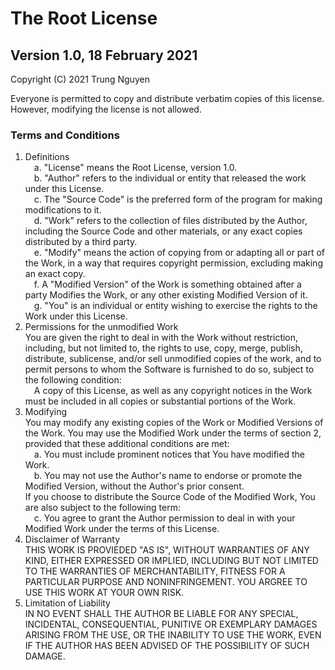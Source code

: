 # The Root License## Version 1.0, 18 February 2021Copyright (C) 2021 Trung NguyenEveryone is permitted to copy and distribute verbatim copies of this license. However, modifying the license is not allowed.### Terms and Conditions1. Definitions  &emsp;a. "License" means the Root License, version 1.0.  &emsp;b. "Author" refers to the individual or entity that released the work under this License.  &emsp;c. The "Source Code" is the preferred form of the program for making modifications to it.  &emsp;d. "Work" refers to the collection of files distributed by the Author, including the Source Code and other materials, or any exact copies distributed by a third party.  &emsp;e. "Modify" means the action of copying from or adapting all or part of the Work, in a way that requires copyright permission, excluding making an exact copy.  &emsp;f. A "Modified Version" of the Work is something obtained after a party Modifies the Work, or any other existing Modified Version of it.  &emsp;g. "You" is an individual or entity wishing to exercise the rights to the Work under this License.2. Permissions for the unmodified Work  You are given the right to deal in with the Work without restriction, including, but not limited to, the rights to use, copy, merge, publish, distribute, sublicense, and/or sell unmodified copies of the work, and to permit persons to whom the Software is furnished to do so, subject to the following condition:  &emsp;A copy of this License, as well as any copyright notices in the Work must be included in all copies or substantial portions of the Work.  3. Modifying  You may modify any existing copies of the Work or Modified Versions of the Work. You may use the Modified Work under the terms of section 2, provided that these additional conditions are met:  &emsp;a. You must include prominent notices that You have modified the Work.  &emsp;b. You may not use the Author's name to endorse or promote the Modified Version, without the Author's prior consent.  If you choose to distribute the Source Code of the Modified Work, You are also subject to the following term:  &emsp;c. You agree to grant the Author permission to deal in with your Modified Work under the terms of this License.4. Disclaimer of Warranty  THIS WORK IS PROVIEDED "AS IS", WITHOUT WARRANTIES OF ANY KIND, EITHER EXPRESSED OR IMPLIED,  INCLUDING BUT NOT LIMITED TO THE WARRANTIES OF MERCHANTABILITY, FITNESS FOR A PARTICULAR PURPOSE AND NONINFRINGEMENT. YOU ARGREE TO USE THIS WORK AT YOUR OWN RISK.5. Limitation of Liability  IN NO EVENT SHALL THE AUTHOR BE LIABLE FOR ANY SPECIAL, INCIDENTAL, CONSEQUENTIAL, PUNITIVE OR EXEMPLARY DAMAGES ARISING FROM THE USE, OR THE INABILITY TO USE THE WORK, EVEN IF THE AUTHOR HAS BEEN ADVISED OF THE POSSIBILITY OF SUCH DAMAGE.